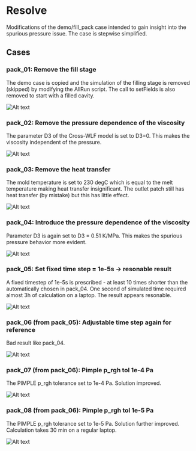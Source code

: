 # Resolve
Modifications of the demo/fill\_pack case intended to gain insight into the spurious pressure issue.
The case is stepwise simplified.

## Cases 

### pack\_01: Remove the fill stage
The demo case is copied and the simulation of the filling stage is removed (skipped) by modifying the AllRun script. The call to
setFields is also removed to start with a filled cavity.

![Alt text](pack_01/plot0.png)

### pack\_02: Remove the pressure dependence of the viscosity
The parameter D3 of the Cross-WLF model is set to D3=0.
This makes the viscosity independent of the pressure.

![Alt text](pack_02/plot0.png)

### pack\_03: Remove the heat transfer
The mold temperature is set to 230 degC which is equal to the melt temperature making heat transfer insignificant.
The outlet patch still has heat transfer (by mistake) but this has little effect.

![Alt text](pack_03/plot0.png)

### pack\_04: Introduce the pressure dependence of the viscosity
Parameter D3 is again set to D3 = 0.51 K/MPa. This makes the spurious pressure behavior more evident.

![Alt text](pack_04/plot0.png)

### pack\_05: Set fixed time step = 1e-5s -> resonable result
A fixed timestep of 1e-5s is prescribed - at least 10 times shorter than the automatically chosen in pack\_04.
One second of simulated time required almost 3h of calculation on a laptop. The
result appears resonable.

![Alt text](pack_05/plot0.png)

### pack\_06 (from pack\_05): Adjustable time step again for reference
Bad result like pack\_04.

![Alt text](pack_06/plot0.png)

### pack\_07 (from pack\_06): Pimple p\_rgh tol 1e-4 Pa
The PIMPLE p\_rgh tolerance set to 1e-4 Pa. Solution improved.  

![Alt text](pack_07/plot0.png)

### pack\_08 (from pack\_06): Pimple p\_rgh tol 1e-5 Pa
The PIMPLE p\_rgh tolerance set to 1e-5 Pa. 
Solution further improved. 
Calculation takes 30 min on a regular laptop.

![Alt text](pack_08/plot0.png)
